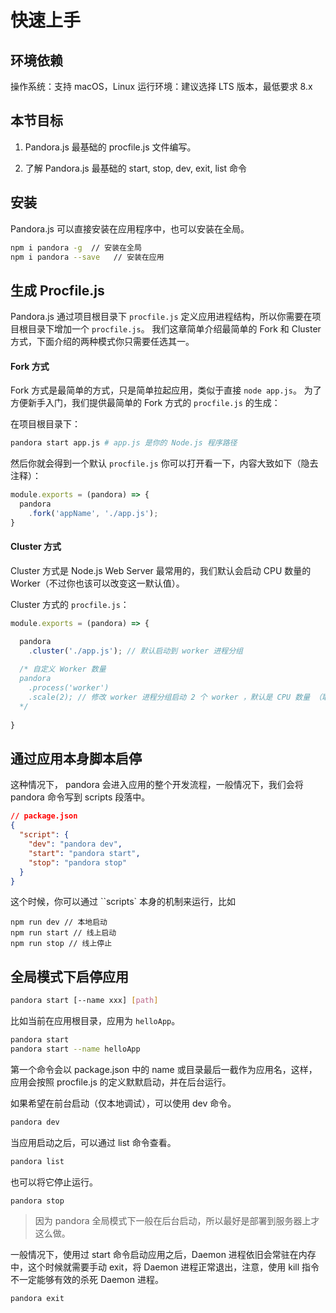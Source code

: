 # 快速上手

## 环境依赖

操作系统：支持 macOS，Linux
运行环境：建议选择 LTS 版本，最低要求 8.x 

## 本节目标

1. Pandora.js 最基础的 procfile.js 文件编写。

2. 了解 Pandora.js 最基础的 start, stop, dev, exit, list 命令


## 安装

Pandora.js 可以直接安装在应用程序中，也可以安装在全局。

```sh
npm i pandora -g  // 安装在全局
npm i pandora --save   // 安装在应用
```

## 生成 Procfile.js

Pandora.js 通过项目根目录下 `procfile.js` 定义应用进程结构，所以你需要在项目根目录下增加一个 `procfile.js`。
我们这章简单介绍最简单的 Fork 和 Cluster 方式，下面介绍的两种模式你只需要任选其一。

#### Fork 方式

Fork 方式是最简单的方式，只是简单拉起应用，类似于直接  `node app.js`。
为了方便新手入门，我们提供最简单的 Fork 方式的 `procfile.js` 的生成：

在项目根目录下：

```bash
pandora start app.js # app.js 是你的 Node.js 程序路径
```

然后你就会得到一个默认 `procfile.js` 你可以打开看一下，内容大致如下（隐去注释）：

```javascript
module.exports = (pandora) => {
  pandora
    .fork('appName', './app.js');
}
```

#### Cluster 方式

Cluster 方式是 Node.js Web Server 最常用的，我们默认会启动 CPU 数量的 Worker（不过你也该可以改变这一默认值）。

Cluster 方式的 `procfile.js`：

```javascript
module.exports = (pandora) => {

  pandora
    .cluster('./app.js'); // 默认启动到 worker 进程分组
 
  /* 自定义 Worker 数量
  pandora
    .process('worker')
    .scale(2); // 修改 worker 进程分组启动 2 个 worker ，默认是 CPU 数量 （取值为字符串 'auto'）
  */
    
}
```

## 通过应用本身脚本启停

这种情况下， pandora 会进入应用的整个开发流程，一般情况下，我们会将 pandora 命令写到 scripts 段落中。

```json
// package.json
{
  "script": {
    "dev": "pandora dev",
    "start": "pandora start",
    "stop": "pandora stop"
  }
}
```

这个时候，你可以通过 ``scripts` 本身的机制来运行，比如

```
npm run dev // 本地启动
npm run start // 线上启动
npm run stop // 线上停止
```

## 全局模式下启停应用

```sh
pandora start [--name xxx] [path]
```

比如当前在应用根目录，应用为 `helloApp`。

```sh
pandora start
pandora start --name helloApp
```

第一个命令会以 package.json 中的 name 或目录最后一截作为应用名，这样，应用会按照 procfile.js 的定义默默启动，并在后台运行。

如果希望在前台启动（仅本地调试），可以使用 dev 命令。

```sh
pandora dev
```

当应用启动之后，可以通过 list 命令查看。

```sh
pandora list
```

也可以将它停止运行。

```sh
pandora stop
```

> 因为 pandora 全局模式下一般在后台启动，所以最好是部署到服务器上才这么做。

一般情况下，使用过 start 命令启动应用之后，Daemon 进程依旧会常驻在内存中，这个时候就需要手动 exit，将 Daemon 进程正常退出，注意，使用 kill 指令不一定能够有效的杀死 Daemon 进程。

```sh
pandora exit
```
